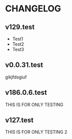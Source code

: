 # CHANGELOG

## v129.test
- Test1
- Test2
- Test3

## v0.0.31.test
gikjfdsgiuf

## v186.0.6.test
THIS IS FOR ONLY TESTING

## v127.test
THIS IS FOR ONLY TESTING 2
